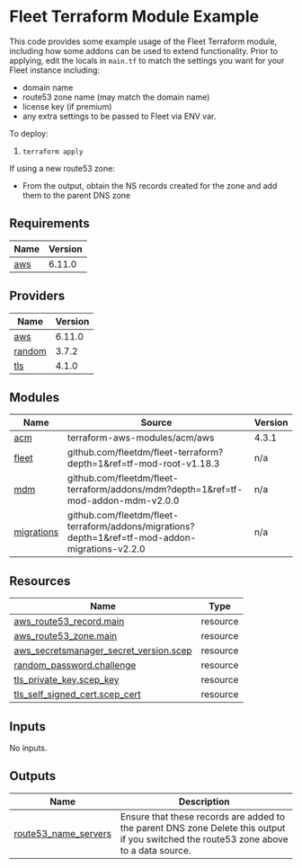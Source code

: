 # Fleet Terraform Module Example
This code provides some example usage of the Fleet Terraform module, including how some addons can be used to extend functionality.  Prior to applying, edit the locals in `main.tf` to match the settings you want for your Fleet instance including:

 - domain name
 - route53 zone name (may match the domain name)
 - license key (if premium)
 - any extra settings to be passed to Fleet via ENV var.

To deploy:

1. `terraform apply`

If using a new route53 zone:

- From the output, obtain the NS records created for the zone and add them to the parent DNS zone

## Requirements

| Name | Version |
|------|---------|
| <a name="requirement_aws"></a> [aws](#requirement\_aws) | 6.11.0 |

## Providers

| Name | Version |
|------|---------|
| <a name="provider_aws"></a> [aws](#provider\_aws) | 6.11.0 |
| <a name="provider_random"></a> [random](#provider\_random) | 3.7.2 |
| <a name="provider_tls"></a> [tls](#provider\_tls) | 4.1.0 |

## Modules

| Name | Source | Version |
|------|--------|---------|
| <a name="module_acm"></a> [acm](#module\_acm) | terraform-aws-modules/acm/aws | 4.3.1 |
| <a name="module_fleet"></a> [fleet](#module\_fleet) | github.com/fleetdm/fleet-terraform?depth=1&ref=tf-mod-root-v1.18.3 | n/a |
| <a name="module_mdm"></a> [mdm](#module\_mdm) | github.com/fleetdm/fleet-terraform/addons/mdm?depth=1&ref=tf-mod-addon-mdm-v2.0.0 | n/a |
| <a name="module_migrations"></a> [migrations](#module\_migrations) | github.com/fleetdm/fleet-terraform/addons/migrations?depth=1&ref=tf-mod-addon-migrations-v2.2.0 | n/a |

## Resources

| Name | Type |
|------|------|
| [aws_route53_record.main](https://registry.terraform.io/providers/hashicorp/aws/6.11.0/docs/resources/route53_record) | resource |
| [aws_route53_zone.main](https://registry.terraform.io/providers/hashicorp/aws/6.11.0/docs/resources/route53_zone) | resource |
| [aws_secretsmanager_secret_version.scep](https://registry.terraform.io/providers/hashicorp/aws/6.11.0/docs/resources/secretsmanager_secret_version) | resource |
| [random_password.challenge](https://registry.terraform.io/providers/hashicorp/random/latest/docs/resources/password) | resource |
| [tls_private_key.scep_key](https://registry.terraform.io/providers/hashicorp/tls/latest/docs/resources/private_key) | resource |
| [tls_self_signed_cert.scep_cert](https://registry.terraform.io/providers/hashicorp/tls/latest/docs/resources/self_signed_cert) | resource |

## Inputs

No inputs.

## Outputs

| Name | Description |
|------|-------------|
| <a name="output_route53_name_servers"></a> [route53\_name\_servers](#output\_route53\_name\_servers) | Ensure that these records are added to the parent DNS zone Delete this output if you switched the route53 zone above to a data source. |
